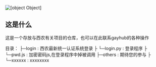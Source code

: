 
![[object Object]](https://socialify.git.ci/yzyyz1387/nwafu/image?font=Inter&language=1&name=1&owner=1&pattern=Circuit%20Board&theme=Light)

## 这是什么
这是一个存放与西农有关项目的仓库，也可以在此联系gayhub的各种操作

目录：
├─login : 西农最新统一认证系统登录
├   └─login.py : 登录程序
├   └─pwd.js :  加密密码js,在登录程序中掉被调用
├─others : 期待您的参与
├   └─xxxxxx : xxxxxxxx
